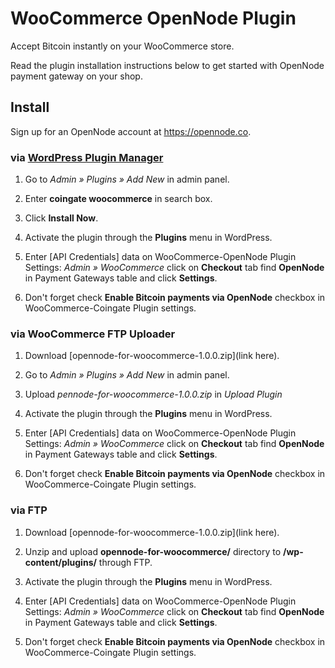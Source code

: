 # WooCommerce OpenNode Plugin

Accept Bitcoin instantly on your WooCommerce store.

Read the plugin installation instructions below to get started with OpenNode payment gateway on your shop.

## Install

Sign up for an OpenNode account at <https://opennode.co>.

### via [WordPress Plugin Manager](https://codex.wordpress.org/Plugins_Add_New_Screen)

1. Go to *Admin » Plugins » Add New* in admin panel.

2. Enter **coingate woocommerce** in search box.

3. Click **Install Now**.

4. Activate the plugin through the **Plugins** menu in WordPress.

5. Enter [API Credentials] data on WooCommerce-OpenNode Plugin Settings: *Admin » WooCommerce* click on **Checkout** tab find **OpenNode** in Payment Gateways table and click **Settings**.

6. Don't forget check **Enable Bitcoin payments via OpenNode** checkbox in WooCommerce-Coingate Plugin settings.

### via WooCommerce FTP Uploader

1. Download [opennode-for-woocommerce-1.0.0.zip](link here).

2. Go to *Admin » Plugins » Add New* in admin panel.

3. Upload *pennode-for-woocommerce-1.0.0.zip* in *Upload Plugin*

4. Activate the plugin through the **Plugins** menu in WordPress.

5. Enter [API Credentials] data on WooCommerce-OpenNode Plugin Settings: *Admin » WooCommerce* click on **Checkout** tab find **OpenNode** in Payment Gateways table and click **Settings**.

6. Don't forget check **Enable Bitcoin payments via OpenNode** checkbox in WooCommerce-Coingate Plugin settings.

### via FTP

1. Download [opennode-for-woocommerce-1.0.0.zip](link here).

2. Unzip and upload **opennode-for-woocommerce/** directory to **/wp-content/plugins/** through FTP.

3. Activate the plugin through the **Plugins** menu in WordPress.

4. Enter [API Credentials] data on WooCommerce-OpenNode Plugin Settings: *Admin » WooCommerce* click on **Checkout** tab find **OpenNode** in Payment Gateways table and click **Settings**.

5. Don't forget check **Enable Bitcoin payments via OpenNode** checkbox in WooCommerce-Coingate Plugin settings.
